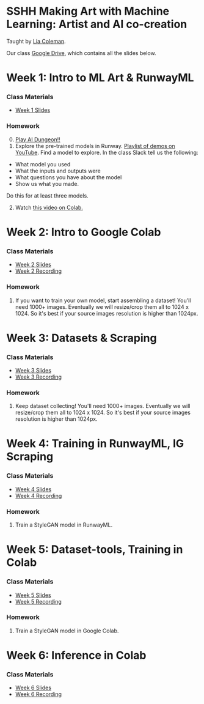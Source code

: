 # SSHH Making Art with Machine Learning: Artist and AI co-creation
Taught by [Lia Coleman](https://twitter.com/Lialialiacole).

Our class [Google Drive](https://drive.google.com/drive/u/0/folders/1hyI7jo3ETHM4oP7R6akRAOskM0n87Kg5), which contains all the slides below.

# Week 1: Intro to ML Art & RunwayML
### Class Materials
- [Week 1 Slides](https://docs.google.com/presentation/d/131HRgcWrVc-YWkdnYr0pRB4qvmejCbZ3JGk5mQqBmcA/edit?usp=sharing)
 
### Homework
0. [Play AI Dungeon!!](https://play.aidungeon.io/)
1. Explore the pre-trained models in Runway. [Playlist of demos on YouTube](https://www.youtube.com/playlist?list=PLWuCzxqIpJs8OOUUePUNVCHrCGDoKTtyn). Find a model to explore. In the class Slack tell us the following:
- What model you used
- What the inputs and outputs were
- What questions you have about the model
- Show us what you made.

Do this for at least three models.

2. Watch [this video on Colab.](https://www.youtube.com/watch?v=b7s-NKmOEpQ&feature=youtu.be&ab_channel=ArtificialImages)

# Week 2: Intro to Google Colab
### Class Materials
- [Week 2 Slides](https://docs.google.com/presentation/d/1ulXdHMcZgo3HSE9pd18xNo-PDbhn3a4sHc1OQHXIGo4/edit?usp=sharing)
- [Week 2 Recording](https://youtu.be/F8QR_mAE4Gw)
 
### Homework
1. If you want to train your own model, start assembling a dataset! You'll need 1000+ images. Eventually we will resize/crop them all to 1024 x 1024. So it's best if your source images resolution is higher than 1024px.

# Week 3: Datasets & Scraping
### Class Materials
- [Week 3 Slides](https://docs.google.com/presentation/d/1UDx1JBOhqpK0wHrJor8QaoAujh2pTWGoTAxoFcrnPSY/edit?usp=sharing)
- [Week 3 Recording](https://youtu.be/nPi4tuW-YNs)

### Homework
1. Keep dataset collecting! You'll need 1000+ images. Eventually we will resize/crop them all to 1024 x 1024. So it's best if your source images resolution is higher than 1024px.

# Week 4: Training in RunwayML, IG Scraping
### Class Materials
- [Week 4 Slides](https://docs.google.com/presentation/d/1MIvLQq0Z1VgN3GeFVu96sNCtCADI_k3cah0FNKZCo0o/edit?usp=sharing)
- [Week 4 Recording](https://youtu.be/yy9OCqZHYJY)

### Homework
1. Train a StyleGAN model in RunwayML.

# Week 5: Dataset-tools, Training in Colab
### Class Materials
- [Week 5 Slides](https://docs.google.com/presentation/d/15wIE0Rui4fLCfG-gL8lG_rEX2J-IPvRk9nAi8ieguF0/edit?usp=sharing)
- [Week 5 Recording](https://youtu.be/H_z4TU_5tp4)

### Homework
1. Train a StyleGAN model in Google Colab.


# Week 6: Inference in Colab
### Class Materials
- [Week 6 Slides](https://docs.google.com/presentation/d/1naSwKj07TbTwS4PFTRMWTdwwlfvF4WU1iYpzuNggTGg/edit?usp=sharing)
- [Week 6 Recording](https://youtu.be/WuI9dbf7gFo)
